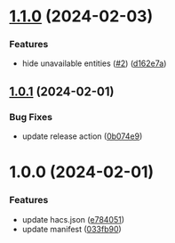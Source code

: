 # [1.1.0](https://github.com/CyberDeer/InPost-Air/compare/v1.0.1...v1.1.0) (2024-02-03)


### Features

* hide unavailable entities ([#2](https://github.com/CyberDeer/InPost-Air/issues/2)) ([d162e7a](https://github.com/CyberDeer/InPost-Air/commit/d162e7aec2d6aa88d6e401132dea409bb27626db))

## [1.0.1](https://github.com/CyberDeer/InPost-Air/compare/v1.0.0...v1.0.1) (2024-02-01)


### Bug Fixes

* update release action ([0b074e9](https://github.com/CyberDeer/InPost-Air/commit/0b074e99c00e666de987ec24a7a3432b42f6a512))

# 1.0.0 (2024-02-01)


### Features

* update hacs.json ([e784051](https://github.com/CyberDeer/InPost-Air/commit/e7840515f1ad915fe017f3b98eec6c50a359adae))
* update manifest ([033fb90](https://github.com/CyberDeer/InPost-Air/commit/033fb9075096972f20ca34b572d9171ca0412a22))
